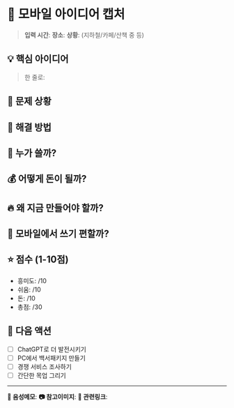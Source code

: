 # 📱 모바일 아이디어 캡처

> **입력 시간**: 
> **장소**: 
> **상황**: (지하철/카페/산책 중 등)

## 💡 핵심 아이디어
> 한 줄로:

## 🎯 문제 상황


## 💪 해결 방법


## 👥 누가 쓸까?


## 💰 어떻게 돈이 될까?


## 🔥 왜 지금 만들어야 할까?


## 📱 모바일에서 쓰기 편할까?


## ⭐ 점수 (1-10점)
- 흥미도: /10
- 쉬움: /10  
- 돈: /10
- 총점: /30

## 🚀 다음 액션
- [ ] ChatGPT로 더 발전시키기
- [ ] PC에서 백서패키지 만들기
- [ ] 경쟁 서비스 조사하기
- [ ] 간단한 목업 그리기

---
**💬 음성메모**: 
**📷 참고이미지**: 
**🔗 관련링크**: